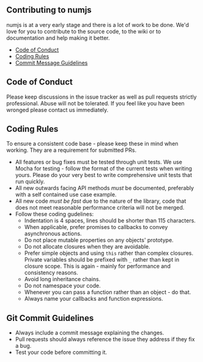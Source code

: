 Contributing to numjs
-------------------------

numjs is at a very early stage and there is a lot of work to be done. We'd love for you to contribute to the source code, to the wiki or to documentation and help making it better.


 - [Code of Conduct](#coc)
 - [Coding Rules](#rules)
 - [Commit Message Guidelines](#commit)

## <a name="coc"></a> Code of Conduct

Please keep discussions in the issue tracker as well as pull requests strictly professional. Abuse will not be tolerated. If you feel like you have been wronged please contact us immediately.

## <a name="rules"></a> Coding Rules

To ensure a consistent code base - please keep these in mind when working. They are a requirement for submitted PRs.

* All features or bug fixes must be tested through unit tests. We use Mocha for testing - follow the format of the current tests when writing yours. Please do your very best to write comprehensive unit tests that run quickly.
* All new outwards facing API methods _must_ be documented, preferably with a self contained use case example.
* All new code _must be fast_ due to the nature of the library, code that does not meet reasonable performance criteria will not be merged.
* Follow these coding gudelines:
  * Indentation is 4 spaces, lines should be shorter than 115 characters.
  * When applicable, prefer promises to callbacks to convey asynchronous actions.
  * Do not place mutable properties on any objects' prototype.
  * Do not allocate closures when they are avoidable. 
  * Prefer simple objects and using `this` rather than complex closures. Private variables should be prefixed with `_` rather than kept in closure scope. This is again - mainly for performance and consistency reasons.
  * Avoid long inheritance chains.
  * Do not namespace your code.
  * Whenever you can pass a function rather than an object - do that.
  * Always name your callbacks and function expressions.

## <a name="commit"></a> Git Commit Guidelines

 - Always include a commit message explaining the changes.
 - Pull requests should always reference the issue they address if they fix a bug.
 - Test your code before committing it.
